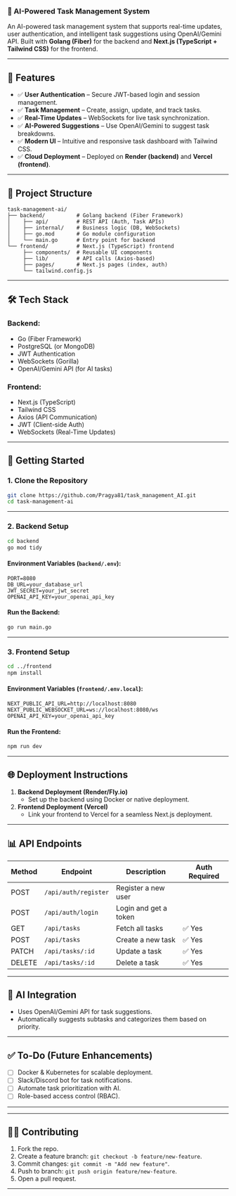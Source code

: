 ### **📝 AI-Powered Task Management System**  

An AI-powered task management system that supports real-time updates, user authentication, and intelligent task suggestions using OpenAI/Gemini API. Built with **Golang (Fiber)** for the backend and **Next.js (TypeScript + Tailwind CSS)** for the frontend.

---

## 🚀 **Features**  

- ✅ **User Authentication** – Secure JWT-based login and session management.  
- ✅ **Task Management** – Create, assign, update, and track tasks.  
- ✅ **Real-Time Updates** – WebSockets for live task synchronization.  
- ✅ **AI-Powered Suggestions** – Use OpenAI/Gemini to suggest task breakdowns.  
- ✅ **Modern UI** – Intuitive and responsive task dashboard with Tailwind CSS.  
- ✅ **Cloud Deployment** – Deployed on **Render (backend)** and **Vercel (frontend)**.  

---

## 📂 **Project Structure**  

```
task-management-ai/
├── backend/          # Golang backend (Fiber Framework)
│    ├── api/         # REST API (Auth, Task APIs)
│    ├── internal/    # Business logic (DB, WebSockets)
│    ├── go.mod       # Go module configuration
│    └── main.go      # Entry point for backend
└── frontend/         # Next.js (TypeScript) frontend
     ├── components/  # Reusable UI components
     ├── lib/         # API calls (Axios-based)
     ├── pages/       # Next.js pages (index, auth)
     └── tailwind.config.js
```

---

## 🛠️ **Tech Stack**  

### **Backend:**  
- Go (Fiber Framework)  
- PostgreSQL (or MongoDB)  
- JWT Authentication  
- WebSockets (Gorilla)  
- OpenAI/Gemini API (for AI tasks)  

### **Frontend:**  
- Next.js (TypeScript)  
- Tailwind CSS  
- Axios (API Communication)  
- JWT (Client-side Auth)  
- WebSockets (Real-Time Updates)  

---

## 📌 **Getting Started**  

### 1. **Clone the Repository**  
```bash
git clone https://github.com/Pragya81/task_management_AI.git
cd task-management-ai
```

---

### 2. **Backend Setup**  

```bash
cd backend
go mod tidy
```

#### **Environment Variables (`backend/.env`):**  
```
PORT=8080
DB_URL=your_database_url
JWT_SECRET=your_jwt_secret
OPENAI_API_KEY=your_openai_api_key
```

#### **Run the Backend:**  
```bash
go run main.go
```

---

### 3. **Frontend Setup**  

```bash
cd ../frontend
npm install
```

#### **Environment Variables (`frontend/.env.local`):**  
```
NEXT_PUBLIC_API_URL=http://localhost:8080
NEXT_PUBLIC_WEBSOCKET_URL=ws://localhost:8080/ws
OPENAI_API_KEY=your_openai_api_key
```

#### **Run the Frontend:**  
```bash
npm run dev
```

---

## 🌐 **Deployment Instructions**  

1. **Backend Deployment (Render/Fly.io)**  
   - Set up the backend using Docker or native deployment.  
2. **Frontend Deployment (Vercel)**  
   - Link your frontend to Vercel for a seamless Next.js deployment.  

---

## 📊 **API Endpoints**  

| Method | Endpoint            | Description            | Auth Required |
|--------|---------------------|------------------------|---------------|
| POST   | `/api/auth/register` | Register a new user    |       |
| POST   | `/api/auth/login`    | Login and get a token  |       |
| GET    | `/api/tasks`         | Fetch all tasks        | ✅ Yes        |
| POST   | `/api/tasks`         | Create a new task      | ✅ Yes        |
| PATCH  | `/api/tasks/:id`     | Update a task          | ✅ Yes        |
| DELETE | `/api/tasks/:id`     | Delete a task          | ✅ Yes        |

---

## 🤖 **AI Integration**  

- Uses OpenAI/Gemini API for task suggestions.  
- Automatically suggests subtasks and categorizes them based on priority.

---

## ✅ **To-Do (Future Enhancements)**  

- [ ] Docker & Kubernetes for scalable deployment.  
- [ ] Slack/Discord bot for task notifications.  
- [ ] Automate task prioritization with AI.  
- [ ] Role-based access control (RBAC).  

---

---

## 👩‍💻 **Contributing**  

1. Fork the repo.  
2. Create a feature branch: `git checkout -b feature/new-feature`.  
3. Commit changes: `git commit -m "Add new feature"`.  
4. Push to branch: `git push origin feature/new-feature`.  
5. Open a pull request.  

---
